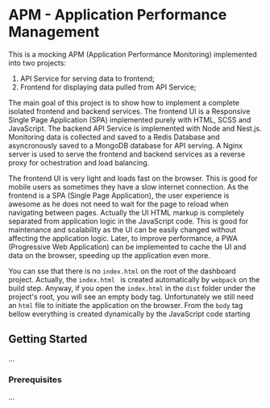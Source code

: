 # APM - Application Performance Management

This is a mocking APM (Application Performance Monitoring) implemented into two projects: 

1) API Service for serving data to frontend;
2) Frontend for displaying data pulled from API Service;

The main goal of this project is to show how to implement a complete isolated frontend and backend services. The frontend UI is a Responsive Single Page Application (SPA) implemented purely with HTML, SCSS and JavaScript. The backend API Service is implemented with Node and Nest.js. Monitoring data is collected and saved to a Redis Database and asyncronously saved to a MongoDB database for API serving. A Nginx server is used to serve the frontend and backend services as a reverse proxy for ochestration and load balancing.

The frontend UI is very light and loads fast on the browser. This is good for mobile users as sometimes they have a slow internet connection. As the frontend is a SPA (Single Page Application), the user experience is awesome as he does not need to wait for the page to reload when navigating between pages. Actually the UI HTML markup is completely separated from application logic in the JavaScript code. This is good for maintenance and scalability as the UI can be easily changed without affecting the application logic. Later, to improve performance, a PWA (Progressive Web Application) can be implemented to cache the UI and data on the browser, speeding up the application even more. 

You can sse that there is no `index.html` on the root of the dashboard project. Actually, the `index.html ` is created automatically by `webpack` on the build step. Anyway, if you open the `index.html` in the `dist` folder under the project's root, you will see an empty body tag. Unfortunately we still need an `html` file to initiate the application on the browser. From the `body` tag bellow everything is created dynamically by the JavaScript code starting 


## Getting Started

...
### Prerequisites

...

